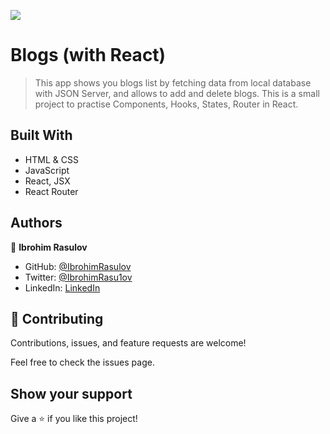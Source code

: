 ![](https://img.shields.io/badge/Microverse-blueviolet)

# Blogs (with React)

> This app shows you blogs list by fetching data from local database with JSON Server, and allows to add and delete blogs. This is a small project to practise Components, Hooks, States, Router in React.



## Built With

- HTML & CSS
- JavaScript
- React, JSX
- React Router

## Authors

👤 **Ibrohim Rasulov**

- GitHub: [@IbrohimRasulov](https://github.com/IbrohimRasulov)
- Twitter: [@IbrohimRasu1ov](https://twitter.com/IbrohimRasu1ov)
- LinkedIn: [LinkedIn](https://www.linkedin.com/in/ibrohim-rasulov-a88352209/)

## 🤝 Contributing

Contributions, issues, and feature requests are welcome!

Feel free to check the issues page.

## Show your support

Give a ⭐️ if you like this project!
